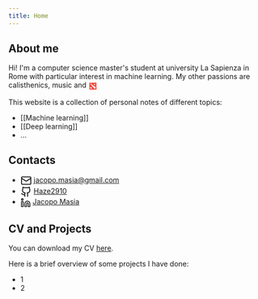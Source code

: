 ```yaml
---
title: Home
---
```


## About me

Hi! I'm a computer science master's student at university La Sapienza in Rome with particular interest in machine learning.
My other passions are calisthenics, music and <svg xmlns="http://www.w3.org/2000/svg" viewBox="0 0 48 48" width="18px" height="18px" clip-rule="evenodd"><path fill="#f44336" fill-rule="evenodd" d="M12.3,27l7.7,8.333L12.85,37L9,33.667L12.3,27z M32.622,11 L36,12.857L34.874,19l-7.882-5.143L32.622,11z M11.625,11c0.375,0,0.676,0.016,1.125,0.375c0.625,0.5,2.93,2.132,2.93,2.132 l0.418,0.743c0.761,0.038,0.78,0.107,1.741,0.813L39,29.417C38.837,29.77,36.321,37,36.321,37h-3.884L9,12.25 c0,0,0.382-0.143,0.75-0.375C10.327,11.512,11.053,11,11.625,11z M14.5,6H6c-0.528,0.264-1,0.57-1,1.625L5,14.5l0,2.125l0.988,2.748 L5,20.75v1.125l1,0.75V24l-1,1v3.75l1,0.625V33.5c-1.044,0.743-1,1.625-1,2.639l0,4.736C7.339,41.459,6.951,42,9.625,42 c2.363,0,3.875,0,3.875,0c0.362-0.023,0.644-0.099,1-0.133C15.494,41.771,16.125,41,16.125,41l2.625,1l1-1c0,0,1.311,1.623,1.625,2 l0.875-1L25,43c0,0,1.02-0.979,2.125-1H32.5c0.082-0.079,1-1,1-1c0.421,0.252,0.049,1,3.875,1c1.056,0,2-0.25,2-0.25 c-0.162-0.54-0.18-0.43-0.5-0.75c0,0,2.5,0,4.125,1V26.507l-2,0.618c0.039-0.317,0.963-0.738,1-1.375 c0.047-0.803-0.044-3.586-0.161-4.174c-0.06-0.3-0.633-1.179-0.839-1.451C41.245,19.464,42,19,42,19v-0.75l1-0.583v-4.222L42,9.25 l1-1.083V6.971l-1.056-0.915l-3.43-0.567l-0.792,0.567l-0.396-0.66c0,0-5.184-0.394-6.124-0.394c-1.203,0-1.028,0.09-1.435,1.445 l-1.726,0.176L27.875,6h-1.75l0.288-0.317C26.719,5.394,26.612,5.51,26.851,5h-6.018c-0.094,0.172-0.438,0.562-0.709,1 c0,0-0.528-0.005-0.924,0.259S18.806,7,18.278,7s-1.623,0-2.243,0C14.715,7,14.5,6,14.5,6z" clip-rule="evenodd"/><style>svg{vertical-align:middle;}</style></svg>

This website is a collection of personal notes of different topics:
- [[Machine learning]]
- [[Deep learning]]
- ...


## Contacts

- <svg xmlns="http://www.w3.org/2000/svg" width="22" height="22" viewBox="0 0 24 24" fill="none" stroke="currentColor" stroke-width="2" stroke-linecap="round" stroke-linejoin="round" class="lucide lucide-mail"><rect width="20" height="16" x="2" y="4" rx="2"/><path d="m22 7-8.97 5.7a1.94 1.94 0 0 1-2.06 0L2 7"/><style>svg{vertical-align:middle;}</style></svg> jacopo.masia@gmail.com
- <svg xmlns="http://www.w3.org/2000/svg" width="22" height="22" viewBox="0 0 24 24" fill="none" stroke="currentColor" stroke-width="2" stroke-linecap="round" stroke-linejoin="round" class="lucide lucide-github"><path d="M15 22v-4a4.8 4.8 0 0 0-1-3.5c3 0 6-2 6-5.5.08-1.25-.27-2.48-1-3.5.28-1.15.28-2.35 0-3.5 0 0-1 0-3 1.5-2.64-.5-5.36-.5-8 0C6 2 5 2 5 2c-.3 1.15-.3 2.35 0 3.5A5.403 5.403 0 0 0 4 9c0 3.5 3 5.5 6 5.5-.39.49-.68 1.05-.85 1.65-.17.6-.22 1.23-.15 1.85v4"/><path d="M9 18c-4.51 2-5-2-7-2"/><style>svg{vertical-align:middle;}</style></svg> [Haze2910](https://github.com/Haze2910)
- <svg xmlns="http://www.w3.org/2000/svg" width="20" height="20" viewBox="0 0 24 24" fill="none" stroke="currentColor" stroke-width="2" stroke-linecap="round" stroke-linejoin="round" class="lucide lucide-linkedin"><path d="M16 8a6 6 0 0 1 6 6v7h-4v-7a2 2 0 0 0-2-2 2 2 0 0 0-2 2v7h-4v-7a6 6 0 0 1 6-6z"/><rect width="4" height="12" x="2" y="9"/><circle cx="4" cy="4" r="2"/><style>svg{vertical-align:middle;}</style>
</svg> [Jacopo Masia](https://www.linkedin.com/in/jacopo-masia-06a363183/)

## CV and Projects
You can download my CV [here](https://add.link.to.cv).

Here is a brief overview of some projects I have done:
- 1
- 2

